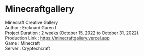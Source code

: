# Minecraftgallery
Minecraft Creative Gallery <br />
Author : Ercknard Guren I <br />
Project Duration : 2 weeks (October 15, 2022 to October 31, 2022). <br />
Production Link : https://minecraftgallery.vercel.app <br />
Game : Minecraft <br />
Server : Cryptechcraft <br />
